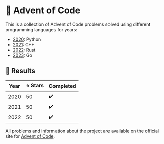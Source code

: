 # 🎄 Advent of Code

This is a collection of Advent of Code problems solved using different programming languages for years:

- [2020](2020): Python
- [2021](2021): C++
- [2022](2022/src/solutions): Rust
- [2023](2023/solutions): Go

## 📜 Results

| Year | ⭐ Stars | Completed |
|------|----------|-----------|
| 2020 | 50       | ✔️         |
| 2021 | 50       | ✔️         |
| 2022 | 50       | ✔️         |

All problems and information about the project are available on the official site for [Advent of Code](https://adventofcode.com/).
